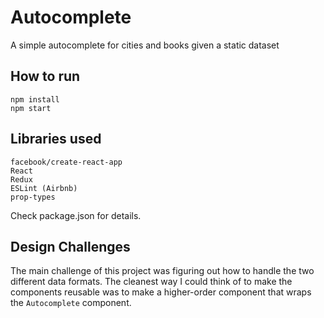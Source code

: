 # Autocomplete
A simple autocomplete for cities and books given a static dataset

## How to run

```
npm install
npm start
```

## Libraries used
```
facebook/create-react-app
React
Redux
ESLint (Airbnb)
prop-types
```
Check package.json for details.

## Design Challenges
The main challenge of this project was figuring out how to handle the two different data formats. The cleanest way I could think of to make the components reusable was to make a higher-order component that wraps the `Autocomplete` component.
